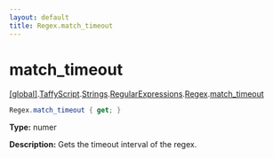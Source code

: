 ```yaml
---
layout: default
title: Regex.match_timeout
---
```


# match_timeout

[\[global\]]({{site.baseurl}}/docs/).[TaffyScript]({{site.baseurl}}/docs/TaffyScript/).[Strings]({{site.baseurl}}/docs/TaffyScript/Strings/).[RegularExpressions]({{site.baseurl}}/docs/TaffyScript/Strings/RegularExpressions/).[Regex]({{site.baseurl}}/docs/TaffyScript/Strings/RegularExpressions/Regex/).[match_timeout]({{site.baseurl}}/docs/TaffyScript/Strings/RegularExpressions/Regex/match_timeout/)

```cs
Regex.match_timeout { get; }
```

**Type:** numer

**Description:** Gets the timeout interval of the regex.
